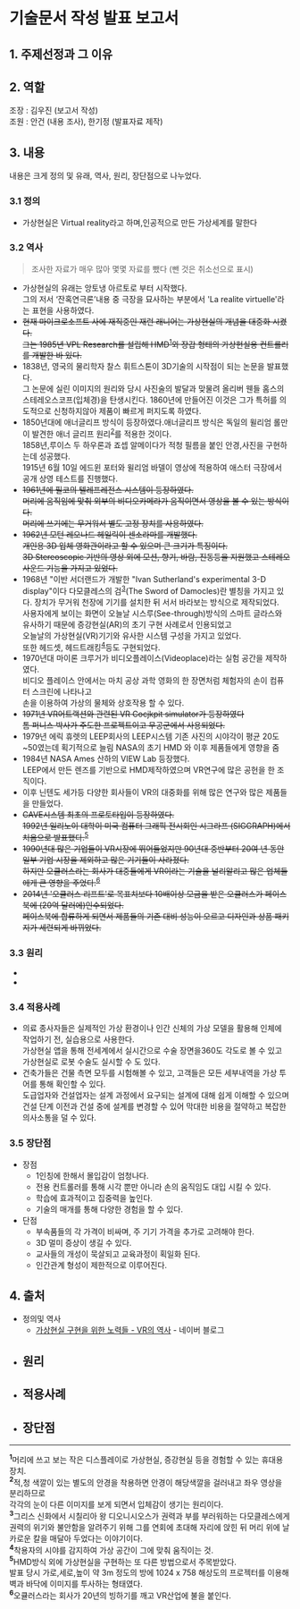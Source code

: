 # 기술문서 작성 발표 보고서 

## 1. 주제선정과 그 이유

## 2. 역할
조장 : 김우진 (보고서 작성)<br>
조원 : 안건 (내용 조사), 한기정 (발표자료 제작)
## 3. 내용
내용은 크게 정의 및 유래, 역사, 원리, 장단점으로 나누었다.
### 3.1 정의 
- 가상현실은 Virtual reality라고 하며,인공적으로 만든 가상세계를 말한다
### 3.2 역사
>조사한 자료가 매우 많아 몇몇 자료를 뺐다 (뺀 것은 취소선으로 표시)
- 가상현실의 유래는 앙토냉 아르토로 부터 시작했다.<br>
그의 저서 ‘잔혹연극론’내용 중 극장을 묘사하는 부분에서 'La realite virtuelle'라는 표현을 사용하였다.
- ~~현재 마이크로소프트 사에 재직중인 재런 래니어는 가상현실의 개념을 대중화 시켰다.<br>
그는 1985년 VPL Research를 설립해 HMD~~<sup id="a1">[1](#f1)</sup>~~와 장갑 형태의 가상현실용 컨트롤러를 개발한 바 있다.~~
- 1838년, 영국의 물리학자 찰스 휘트스톤이 3D기술의 시작점이 되는 논문을 발표했다.<br>
그 논문에 실린 이미지의 원리와 당시 사진술의 발달과 맞물려 올리버 웬들 홈스의 스테레오스코프(입체경)을 탄생시킨다.
1860년에 만들어진 이것은 그가 특허를 의도적으로 신청하지않아 제품이 빠르게 퍼지도록 하였다.
- 1850년대에 애너글리프 방식이 등장하였다.애너글리프 방식은 독일의 윌리엄 롤만이 발견한 애너 글리프 원리<sup id="a2">[2](#f2)</sup>를 적용한 것이다.<br>
1858년,루이스 두 하우론과 죠셉 알메이다가 적청 필름을 붙인 안경,사진을 구현하는데 성공했다.<br>
1915년 6월 10일 에드윈 포터와 윌리엄 바델이 영상에 적용하여 애스터 극장에서 공개 상영 테스트를 진행했다.
- ~~1961년에 필코의 텔레프레전스 시스템이 등장하였다.<br>
머리에 움직임에 맞춰 외부의 비디오카메라가 움직이면서 영상을 볼 수 있는 방식이다.<br>
머리에 쓰기에는 무거워서 별도 고정 장치를 사용하였다.~~
- ~~1962년 모턴 레오나드 헤일릭이 센소라마를 개발했다.<br>
개인용 3D 입체 영화관이라고 할 수 있으며 큰 크기가 특징이다.<br>
3D Stereoscopic 기반의 영상 외에 모션, 향기, 바람, 진동등을 지원했고 스테레오 사운드 기능을 가지고 있었다.~~
- 1968년 "이반 서더랜드가 개발한 "Ivan Sutherland's experimental 3-D display"이다
다모클레스의 검<sup id="a3">[3](#f3)</sup>(The Sword of Damocles)란 별칭을 가지고 있다.
장치가 무거워 천장에 기기를 설치한 뒤 서서 바라보는 방식으로 제작되었다.<br>
사용자에게 보이는 화면이 오늘날 시스루(See-through)방식의 스마트 글라스와
유사하기 때문에 증강현실(AR)의 초기 구현 사례로서 인용되었고<br>
오늘날의 가상현실(VR)기기와 유사한 시스템 구성을 가지고 있었다.<br>
또한 헤드셋, 헤드트래킹<sup id="a4">[4](#f4)</sup>등도 구현되었다.
- 1970년대 마이론 크루거가 비디오플레이스(Videoplace)라는 실험 공간을 제작하였다.<br>
비디오 플레이스 안에서는 마치 공상 과학 영화의 한 장면처럼 체험자의 손이 컴퓨터 스크린에 나타나고<br>
손을 이용하여 가상의 물체와 상호작용 할 수 있다.
- ~~1971년 VR어트랙션와 관련된 VR Cocjkpit simulator가 등장하였다<br>
톰 퍼니스 박사가 주도한 프로젝트이고 무공군에서 사용되었다.~~
- 1979년 에릭 휴렛의 LEEP회사의 LEEP시스템
기존 사진의 시야각이 평균 20도~50였는데 획기적으로 늘림
NASA의 초기 HMD 와 이후 제품들에게 영향을 줌
- 1984년 NASA Ames 산하의 VIEW Lab 등장했다.<br>
LEEP에서 만든 렌즈를 기반으로 HMD제작하였으며 VR연구에 많은 공헌을 한 조직이다.
- 이후 닌텐도 세가등 다양한 회사들이 VR의 대중화를 위해 많은 연구와 많은 제품들을 만들었다.
- ~~CAVE시스템 최초의 프로토타입이 등장하였다.<br>
1992년 일리노이 대학이 미국 컴퓨터 그래픽 전시회인 시그라프 (SIGGRAPH)에서 처음으로 발표했다.~~<sup id="a5">[5](#f5)</sup>
- ~~1990년대 많은 기업들이 VR시장에 뛰어들었지만 90년대 중반부터 20여 년 동안 일부 기업 시장을 제외하고 많은 기기들이 사라졌다.<br>
하지만 오큘러스라는 회사가 대중들에게 VR이라는 기술을 널리알리고 많은 업체들에게 큰 영향을 주었다.~~<sup id="a6">[6](#f6)</sup>
- ~~2014년 '오큘러스 리프트'로 목표치보다 10배이상 모금을 받은 오큘러스가 페이스북에 (20억 달러에)인수되었다.<br>
페이스북에 합류하게 되면서 제품들의 기존 대비 성능이 오르고 디자인과 상품 패키지가 세련되게 바뀌었다.~~
### 3.3 원리
-
-
### 3.4 적용사례
- 의료 종사자들은 실제적인 가상 환경이나 
인간 신체의 가상 모델을 활용해 인체에 작업하기 전, 실습용으로 사용한다.<br>
가상현실 앱을 통해 전세계에서 실시간으로 수술 장면을360도 각도로 볼 수 있고 
가상현실로 로봇 수술도 실시할 수 도 있다.
- 건축가들은 건물 측면 모두를 시험해볼 수 있고,
고객들은 모든 세부내역을 가상 투어를 통해 확인할 수 있다.<br>
도급업자와 건설업자는 설계 과정에서 요구되는 설계에 대해 쉽게 이해할 수 있으며
건설 단계 이전과 건설 중에 설계를 변경할 수 있어 막대한 비용을 절약하고 복잡한 의사소통을 덜 수 있다.

### 3.5 장단점
- 장점
  - 1인칭에 한해서 몰입감이 엄청나다.
  - 전용 컨트롤러를 통해 시각 뿐만 아니라 손의 움직임도 대입 시킬 수 있다. 
  - 학습에 효과적이고 집중력을 높인다.
  - 기술의 매개를 통해 다양한 경험을 할 수 있다.
- 단점
  - 부속품들의 각 가격이 비싸며, 주 기기 가격을 추가로 고려해야 한다. 
  - 3D 멀미 증상이 생길 수 있다.
  - 교사들의 개성이 묵살되고 교육과정이 획일화 된다.
  - 인간관계 형성이 제한적으로 이루어진다.

## 4. 출처
- 정의및 역사
  - [가상현실 구현을 위한 노력들 - VR의 역사](https://post.naver.com/viewer/postView.nhn?volumeNo=6162107&memberNo=29481007) - 네이버 블로그
- 원리
  - 
- 적용사례
  - 
- 장단점
  -

*********
<b id="f1"><sup>1</sup></b>머리에 쓰고 보는 작은 디스플레이로 가상현실, 증강현실 등을 경험할 수 있는 휴대용 장치.<br>
<b id="f2"><sup>2</sup></b>적,청 색깔이 있는 별도의 안경을 착용하면 안경이 해당색깔을 걸러내고 좌우 영상을 분리하므로<br>각각의 눈이 다른 이미지를 보게 되면서 입체감이 생기는 원리이다.<br>
<b id="f3"><sup>3</sup></b>그리스 신화에서 시칠리아 왕 디오니시오스가 권력과 부를 부러워하는 다모클레스에게<br>권력의 위기와 불안함을 알려주기 위해 그를 연회에 초대해 자리에 앉힌 뒤 머리 위에 날카로운 칼을 매달아 두었다는 이야기이다.<br>
<b id="f4"><sup>4</sup></b>착용자의 시야를 감지하여 가상 공간이 그에 맞춰 움직이는 것.<br>
<b id="f5"><sup>5</sup></b>HMD방식 외에 가상현실을 구현하는 또 다른 방법으로서 주목받았다.<br>발표 당시 가로,세로,높이 약 3m 정도의 방에 1024 x 758 해상도의 프로젝터를 이용해 벽과 바닥에 이미지를 투사하는 형태였다.<br>
<b id="f6"><sup>6</sup></b>오큘러스라는 회사가 20년의 빙하기를 깨고 VR산업에 불을 붙인다.<br>


